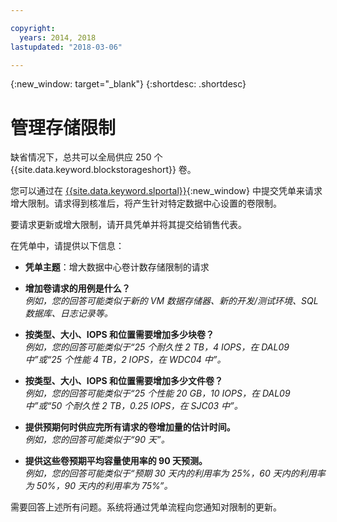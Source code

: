 ```yaml
---

copyright:
  years: 2014, 2018
lastupdated: "2018-03-06"

---
```

{:new_window: target="_blank"}
{:shortdesc: .shortdesc}

# 管理存储限制

缺省情况下，总共可以全局供应 250 个 {{site.data.keyword.blockstorageshort}} 卷。 

您可以通过在 [{{site.data.keyword.slportal}}](https://control.softlayer.com/){:new_window} 中提交凭单来请求增大限制。请求得到核准后，将产生针对特定数据中心设置的卷限制。  

要请求更新或增大限制，请开具凭单并将其提交给销售代表。

在凭单中，请提供以下信息：

- **凭单主题**：增大数据中心卷计数存储限制的请求

- **增加卷请求的用例是什么？**<br />
*例如，您的回答可能类似于新的 VM 数据存储器、新的开发/测试环境、SQL 数据库、日志记录等。*

- **按类型、大小、IOPS 和位置需要增加多少块卷？**<br />
*例如，您的回答可能类似于“25 个耐久性 2 TB，4 IOPS，在 DAL09 中”或“25 个性能 4 TB，2 IOPS，在 WDC04 中”。*

- **按类型、大小、IOPS 和位置需要增加多少文件卷？**<br />
*例如，您的回答可能类似于“25 个性能 20 GB，10 IOPS，在 DAL09 中”或“50 个耐久性 2 TB，0.25 IOPS，在 SJC03 中”。*
 
- **提供预期何时供应完所有请求的卷增加量的估计时间。**<br />
*例如，您的回答可能类似于“90 天”。*

- **提供这些卷预期平均容量使用率的 90 天预测。**<br />
*例如，您的回答可能类似于“预期 30 天内的利用率为 25%，60 天内的利用率为 50%，90 天内的利用率为 75%”。*

需要回答上述所有问题。系统将通过凭单流程向您通知对限制的更新。 
